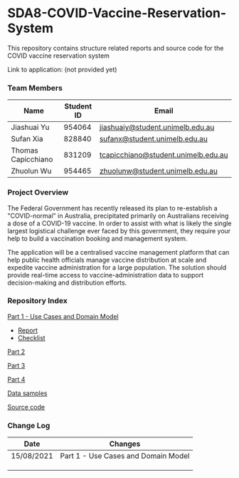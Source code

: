 # SDA8-COVID-Vaccine-Reservation-System

This repository contains structure related reports and source code for the COVID vaccine reservation system

Link to application: (not provided yet)

### **Team Members**

| Name               | Student ID | Email                               |
| ------------------ | ---------- | ----------------------------------- |
| Jiashuai Yu        | 954064     | jiashuaiy@student.unimelb.edu.au    |
| Sufan Xia          | 828840     | sufanx@student.unimelb.edu.au       |
| Thomas Capicchiano | 831209     | tcapicchiano@student.unimelb.edu.au |
| Zhuolun Wu         | 954465     | zhuolunw@student.unimelb.edu.au     |

### **Project Overview**

The Federal Government has recently released its plan to re-establish a "COVID-normal" in Australia, precipitated primarily on Australians receiving a dose of a COVID-19 vaccine. In order to assist with what is likely the single largest logistical challenge ever faced by this government, they require your help to build a vaccination booking and management system.

The application will be a centralised vaccine management platform that can help public health officials manage vaccine distribution at scale and expedite vaccine administration for a large population. The solution should provide real-time access to vaccine-administration data to support decision-making and distribution efforts.

### **Repository Index**

[Part 1 - Use Cases and Domain Model](docs/part1)

- [Report](docs/part1/part_1_use_cases.pdf)
- [Checklist](docs/part1/Checklist%20Part%201.pdf)

[Part 2](docs/part2)

[Part 3](docs/part3)

[Part 4](docs/part4)

[Data samples](docs/data-samples)

[Source code](src)

### **Change Log**

| Date       | Changes                             |
| ---------- | ----------------------------------- |
| 15/08/2021 | Part 1 - Use Cases and Domain Model |
|            |                                     |
|            |                                     |
|            |                                     |

